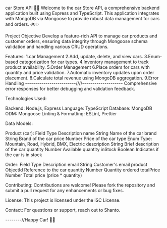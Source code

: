 car Store API 🚴‍♂️
Welcome to the car Store API, a comprehensive backend application built using Express and TypeScript. This application integrates with MongoDB via Mongoose to provide robust data management for cars and orders. 🚲✨

Project Objective
Develop a feature-rich API to manage car products and customer orders, ensuring data integrity through Mongoose schema validation and handling various CRUD operations.

Features:
1.car Management
2.Add, update, delete, and view cars.
3.Enum-based categorization for car types.
4.Inventory management to track product availability.
5.Order Management
6.Place orders for cars with quantity and price validation.
7.Automatic inventory updates upon order placement.
8.Calculate total revenue using MongoDB aggregation.
9.Error Handling
-------------------------////--------------------
Comprehensive error responses for better debugging and validation feedback.

Technologies Used:

Backend: Node.js, Express
Language: TypeScript
Database: MongoDB
ODM: Mongoose
Linting & Formatting: ESLint, Prettier

Data Models:

Product (car):
Field	Type	Description
name	String	Name of the car
brand	String	Brand of the car
price	Number	Price of the car
type	Enum	Type: Mountain, Road, Hybrid, BMX, Electric
description	String	Brief description of the car
quantity	Number	Available quantity
inStock	Boolean	Indicates if the car is in stock

Order:
Field	Type	Description
email	String	Customer's email
product	ObjectId	Reference to the car
quantity	Number	Quantity ordered
totalPrice	Number	Total price (price * quantity)


Contributing:
Contributions are welcome! Please fork the repository and submit a pull request for any enhancements or bug fixes.

License:
This project is licensed under the ISC License.

Contact:
For questions or support, reach out to Shanto.

--------//Happy Car! 🚴‍♀️